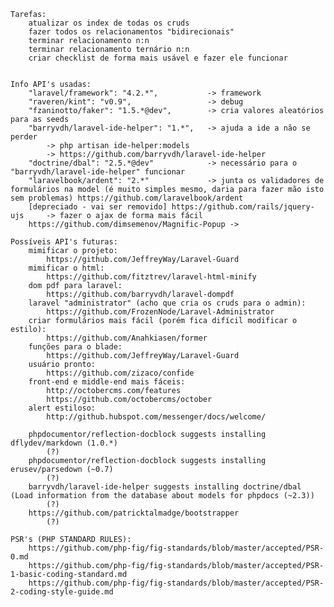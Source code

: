 
    Tarefas:
        atualizar os index de todas os cruds
        fazer todos os relacionamentos "bidirecionais"
        terminar relacionamento n:n
        terminar relacionamento ternário n:n
        criar checklist de forma mais usável e fazer ele funcionar


    Info API's usadas:
        "laravel/framework": "4.2.*",           -> framework
        "raveren/kint": "v0.9",                 -> debug
        "fzaninotto/faker": "1.5.*@dev",        -> cria valores aleatórios para as seeds
        "barryvdh/laravel-ide-helper": "1.*",   -> ajuda a ide a não se perder
            -> php artisan ide-helper:models
            -> https://github.com/barryvdh/laravel-ide-helper
        "doctrine/dbal": "2.5.*@dev"            -> necessário para o "barryvdh/laravel-ide-helper" funcionar
        "laravelbook/ardent": "2.*"             -> junta os validadores de formulários na model (é muito simples mesmo, daria para fazer mão isto sem problemas) https://github.com/laravelbook/ardent
        [depreciado - vai ser removido] https://github.com/rails/jquery-ujs     -> fazer o ajax de forma mais fácil
        https://github.com/dimsemenov/Magnific-Popup ->

    Possíveis API's futuras:
        mimificar o projeto:
            https://github.com/JeffreyWay/Laravel-Guard
        mimificar o html:
            https://github.com/fitztrev/laravel-html-minify
        dom pdf para laravel:
            https://github.com/barryvdh/laravel-dompdf
        laravel "administrator" (acho que cria os cruds para o admin):
            https://github.com/FrozenNode/Laravel-Administrator
        criar formulários mais fácil (porém fica difícil modificar o estilo):
            https://github.com/Anahkiasen/former
        funções para o blade:
            https://github.com/JeffreyWay/Laravel-Guard
        usuário pronto:
            https://github.com/zizaco/confide
        front-end e middle-end mais fáceis:
            http://octobercms.com/features
            https://github.com/octobercms/october
        alert estiloso:
            http://github.hubspot.com/messenger/docs/welcome/

        phpdocumentor/reflection-docblock suggests installing dflydev/markdown (1.0.*)
            (?)
        phpdocumentor/reflection-docblock suggests installing erusev/parsedown (~0.7)
            (?)
        barryvdh/laravel-ide-helper suggests installing doctrine/dbal (Load information from the database about models for phpdocs (~2.3))
            (?)
        https://github.com/patricktalmadge/bootstrapper
            (?)

    PSR's (PHP STANDARD RULES):
        https://github.com/php-fig/fig-standards/blob/master/accepted/PSR-0.md
        https://github.com/php-fig/fig-standards/blob/master/accepted/PSR-1-basic-coding-standard.md
        https://github.com/php-fig/fig-standards/blob/master/accepted/PSR-2-coding-style-guide.md